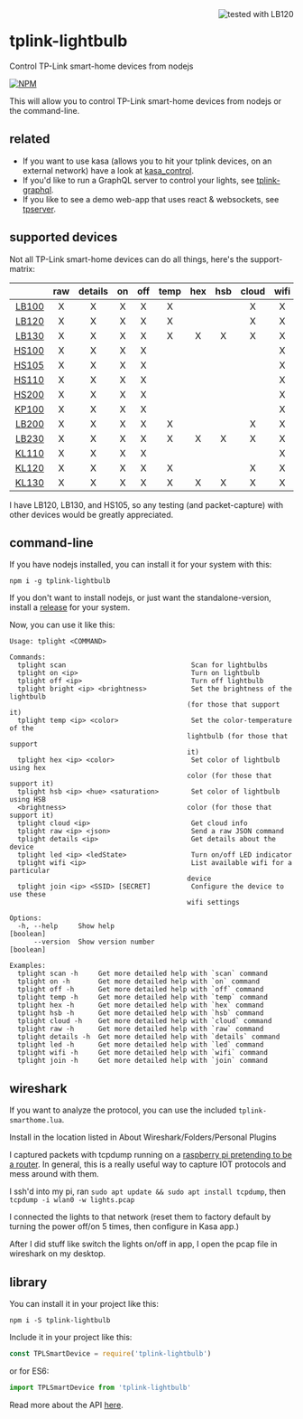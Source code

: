 <img src="https://officedepot.scene7.com/is/image/officedepot/945143_p_lb120_pkg?$OD%2DLarge$&wid=450&hei=450" align="right" alt="tested with LB120" />

# tplink-lightbulb

Control TP-Link smart-home devices from nodejs

[![NPM](https://badge.fury.io/js/tplink-lightbulb.svg)](https://nodei.co/npm/tplink-lightbulb/)

This will allow you to control TP-Link smart-home devices from nodejs or the command-line.

## related

* If you want to use kasa (allows you to hit your tplink devices, on an external network) have a look at [kasa_control](https://github.com/konsumer/kasa_control).
* If you'd like to run a GraphQL server to control your lights, see [tplink-graphql](https://github.com/konsumer/tplink-graphql).
* If you like to see a demo web-app that uses react & websockets, see [tpserver](https://github.com/konsumer/tpserver).

## supported devices

Not all TP-Link smart-home devices can do all things, here's the support-matrix:

|                                                                                                             | raw | details | on | off | temp | hex | hsb | cloud | wifi | join |
|------------------------------------------------------------------------------------------------------------:|:---:|:-------:|:--:|:---:|:----:|:---:|:---:|:-----:|:----:|:----:|
| [LB100](http://www.tp-link.com/us/products/details/cat-5609_LB100.html)                                     |  X  |    X    |  X |  X  |   X  |     |     |   X   |   X  |   X  |
| [LB120](http://www.tp-link.com/us/products/details/cat-5609_LB120.html)                                     |  X  |    X    |  X |  X  |   X  |     |     |   X   |   X  |   X  |
| [LB130](http://www.tp-link.com/us/products/details/cat-5609_LB130.html)                                     |  X  |    X    |  X |  X  |   X  |  X  |  X  |   X   |   X  |   X  |
| [HS100](http://www.tp-link.com/us/products/details/cat-5516_HS100.html)                                     |  X  |    X    |  X |  X  |      |     |     |       |   X  |   X  |
| [HS105](http://www.tp-link.com/us/products/details/cat-5516_HS105.html)                                     |  X  |    X    |  X |  X  |      |     |     |       |   X  |   X  |
| [HS110](http://www.tp-link.com/us/products/details/cat-5516_HS110.html)                                     |  X  |    X    |  X |  X  |      |     |     |       |   X  |   X  |
| [HS200](http://www.tp-link.com/us/products/details/cat-5622_HS200.html)                                     |  X  |    X    |  X |  X  |      |     |     |       |   X  |   X  |
| [KP100](http://www.tp-link.com/us/products/details/cat-5516_KP100.html)                                     |  X  |    X    |  X |  X  |      |     |     |       |   X  |   X  |
| [LB200](http://www.tp-link.com/us/products/details/cat-5609_LB200.html)                                     |  X  |    X    |  X |  X  |   X  |     |     |   X   |   X  |   X  |
| [LB230](http://www.tp-link.com/us/products/details/cat-5609_LB230.html)                                     |  X  |    X    |  X |  X  |   X  |  X  |  X  |   X   |   X  |   X  |
| [KL110](https://www.tp-link.com/uk/home-networking/smart-bulb/kl110/)                                       |  X  |    X    |  X |  X  |      |     |     |       |   X  |   X  |
| [KL120](https://www.tp-link.com/uk/home-networking/smart-bulb/kl120/)                                       |  X  |    X    |  X |  X  |   X  |     |     |   X   |   X  |   X  |
| [KL130](https://www.kasasmart.com/us/products/smart-lighting/kasa-smart-wi-fi-light-bulb-multicolor-kl130/) |  X  |    X    |  X |  X  |   X  |  X  |  X  |   X   |   X  |   X  |

I have LB120, LB130, and HS105, so any testing (and packet-capture) with other devices would be greatly appreciated. 


## command-line

If you have nodejs installed, you can install it for your system with this:

```
npm i -g tplink-lightbulb
```

If you don't want to install nodejs, or just want the standalone-version, install a [release](https://github.com/konsumer/tplink-lightbulb/releases) for your system.

Now, you can use it like this:

```
Usage: tplight <COMMAND>

Commands:
  tplight scan                               Scan for lightbulbs
  tplight on <ip>                            Turn on lightbulb
  tplight off <ip>                           Turn off lightbulb
  tplight bright <ip> <brightness>           Set the brightness of the lightbulb
                                            (for those that support it)
  tplight temp <ip> <color>                  Set the color-temperature of the
                                            lightbulb (for those that support
                                            it)
  tplight hex <ip> <color>                   Set color of lightbulb using hex
                                            color (for those that support it)
  tplight hsb <ip> <hue> <saturation>        Set color of lightbulb using HSB
  <brightness>                              color (for those that support it)
  tplight cloud <ip>                         Get cloud info
  tplight raw <ip> <json>                    Send a raw JSON command
  tplight details <ip>                       Get details about the device
  tplight led <ip> <ledState>                Turn on/off LED indicator
  tplight wifi <ip>                          List available wifi for a particular
                                            device
  tplight join <ip> <SSID> [SECRET]          Configure the device to use these
                                            wifi settings

Options:
  -h, --help     Show help                                             [boolean]
      --version  Show version number                                   [boolean]

Examples:
  tplight scan -h     Get more detailed help with `scan` command
  tplight on -h       Get more detailed help with `on` command
  tplight off -h      Get more detailed help with `off` command
  tplight temp -h     Get more detailed help with `temp` command
  tplight hex -h      Get more detailed help with `hex` command
  tplight hsb -h      Get more detailed help with `hsb` command
  tplight cloud -h    Get more detailed help with `cloud` command
  tplight raw -h      Get more detailed help with `raw` command
  tplight details -h  Get more detailed help with `details` command
  tplight led -h      Get more detailed help with `led` command
  tplight wifi -h     Get more detailed help with `wifi` command
  tplight join -h     Get more detailed help with `join` command
```

## wireshark

If you want to analyze the protocol, you can use the included `tplink-smarthome.lua`.

Install in the location listed in About Wireshark/Folders/Personal Plugins

I captured packets with tcpdump running on a [raspberry pi pretending to be a router](https://learn.adafruit.com/setting-up-a-raspberry-pi-as-a-wifi-access-point?view=all). In general, this is a really useful way to capture IOT protocols and mess around with them.

I ssh'd into my pi, ran `sudo apt update && sudo apt install tcpdump`, then `tcpdump -i wlan0 -w lights.pcap`

I connected the lights to that network (reset them to factory default by turning the power off/on 5 times, then configure in Kasa app.)

After I did stuff like switch the lights on/off in app, I open the pcap file in wireshark on my desktop.

## library

You can install it in your project like this:

```
npm i -S tplink-lightbulb
```

Include it in your project like this:

```js
const TPLSmartDevice = require('tplink-lightbulb')
```

or for ES6:

```js
import TPLSmartDevice from 'tplink-lightbulb'
```

Read more about the API [here](https://github.com/konsumer/tplink-lightbulb/blob/master/API.md).
